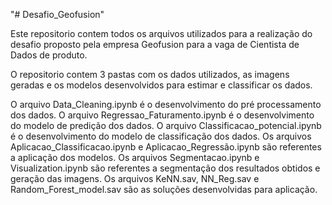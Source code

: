 "# Desafio_Geofusion" 

Este repositorio contem todos os arquivos utilizados para a realização do desafio proposto pela empresa Geofusion para a vaga de Cientista de Dados de produto.

O repositorio contem 3 pastas com os dados utilizados, as imagens geradas e os modelos desenvolvidos para estimar e classificar os dados.

O arquivo Data_Cleaning.ipynb é o desenvolvimento do pré processamento dos dados.
O arquivo Regressao_Faturamento.ipynb é o desenvolvimento do modelo de predição dos dados.
O arquivo Classificacao_potencial.ipynb é o desenvolvimento do modelo de classificação dos dados.
Os arquivos Aplicacao_Classificacao.ipynb e Aplicacao_Regressão.ipynb são referentes a aplicação dos modelos.
Os arquivos Segmentacao.ipynb e Visualization.ipynb são referentes a segmentação dos resultados obtidos e geração das imagens.
Os arquivos KeNN.sav, NN_Reg.sav e Random_Forest_model.sav são as soluções desenvolvidas para aplicação.
